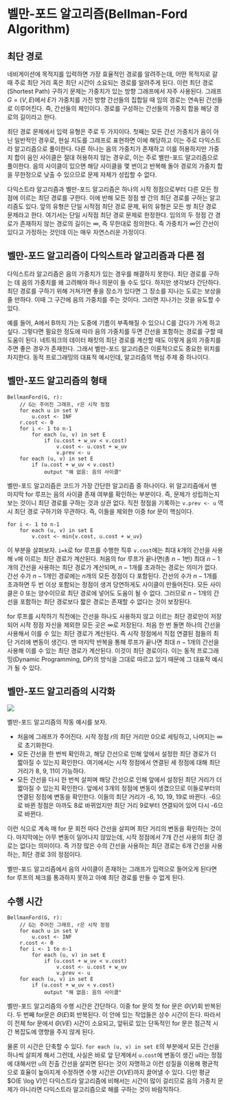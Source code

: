 # 벨만-포드 알고리즘(Bellman-Ford Algorithm)
## 최단 경로
네비게이션에 목적지를 입력하면 가장 효율적인 경로를 알려주는데, 어떤 목적지로 갈 때 주로 최단 거리 혹은 최단 시간이 소요되는 경로를 알려주게 된다. 이런 최단 경로(Shortest Path) 구하기 문제는 가중치가 있는 방향 그래프에서 자주 사용된다. 그래프 $G=(V, E)$에서 $E$가 가중치를 가진 방향 간선들의 집합일 때 임의 경로는 연속된 간선들로 이루어진다. 즉, 간선들의 체인이다. 경로를 구성하는 간선들의 가중치 합을 해당 경로의 길이라고 한다.

최단 경로 문제에서 입력 유형은 주로 두 가지이다. 첫째는 모든 간선 가중치가 음이 아닌 일반적인 경우로, 현실 지도를 그래프로 표현하면 이에 해당하고 이는 주로 다익스트라 알고리즘으로 풀이한다. 다른 하나는 음의 가중치가 존재하고 이를 허용하지만 가중치 합이 음인 사이클은 절대 허용하지 않는 경우로, 이는 주로 벨만-포드 알고리즘으로 풀이한다. 음의 사이클이 있으면 해당 사이클을 몇 번이고 반복해 돌아 경로의 가중치 합을 무한정으로 낮출 수 있으므로 문제 자체가 성립할 수 없다.

다익스트라 알고리즘과 벨만-포드 알고리즘은 하나의 시작 정점으로부터 다른 모든 정점에 이르는 최단 경로를 구한다. 이에 반해 모든 정점 쌍 간의 최단 경로를 구하는 알고리즘도 있다. 앞의 유형은 단일 시작점 최단 경로 문제, 뒤의 유형은 모든 쌍 최단 경로 문제라고 한다. 여기서는 단일 시작점 최단 경로 문제로 한정한다. 임의의 두 정점 간 경로가 존재하지 않는 경로의 길이는 $\infty$, 즉 무한대로 정의한다. 즉 가중치가 $\infty$인 간선이 있다고 가정하는 것인데 이는 매우 자연스러운 가정이다.

## 벨만-포드 알고리즘이 다익스트라 알고리즘과 다른 점
다익스트라 알고리즘은 음의 가중치가 있는 경우를 해결하지 못한다. 최단 경로를 구하는 데 음의 가중치를 왜 고려해야 하나 의문이 들 수도 있다. 하지만 생각보다 간단하다. 최단 경로를 구하기 위해 거쳐가면 좋을 장소가 있다면 그 장소를 지나는 도로는 보상을 줄 만하다. 이때 그 구간에 음의 가중치를 주는 것이다. 그러면 지나가는 것을 유도할 수 있다.

예를 들어, A에서 B까지 가는 도중에 기름이 부족해질 수 있으니 C를 갔다가 가게 하고 싶다. 그렇다면 필요한 정도에 따라 음의 가중치를 두면 간선을 포함하는 경로를 구할 때 도움이 된다. 네트워크의 데이터 패킷의 최단 경로를 계산할 때도 이렇게 음의 가중치를 주면 좋은 경우가 존재한다. 그래서 벨만-포드 알고리즘은 이론적으로도 중요한 위치를 차지한다. 동적 프로그래밍의 대표적 예시인데, 알고리즘의 핵심 주제 중 하나이다.

## 벨만-포드 알고리즘의 형태
```
BellmanFord(G, r):
    // G는 주어진 그래프, r은 시작 정점
    for each u in set V
        u.cost <- INF
    r.cost <- 0
    for i <- 1 to n-1
        for each (u, v) in set E
            if (u.cost + w_uv < v.cost)
                v.cost <- u.cost + w_uv
                v.prev <- u
    for each (u, v) in set E
        if (u.cost + w_uv < v.cost)
            output "해 없음: 음의 사이클"
```

벨만-포드 알고리즘은 코드가 가장 간단한 알고리즘 중 하나이다. 위 알고리즘에서 맨 마지막 for 루프는 음의 사이클 존재 여부를 확인하는 부분이다. 즉, 문제가 성립하는지 보는 것이니 최단 경로를 구하는 것과 상관 없다. 직전 정점을 기록하는 `v.prev <- u` 역시 최단 경로 구하기와 무관하다. 즉, 이들을 제외한 이중 for 문이 핵심이다.

```
for i <- 1 to n-1
    for each (u, v) in set E
        v.cost <- min{v.cost, u.cost + w_uv}
```

이 부분을 살펴보자. `i=k`로 for 루프를 수행한 직후 `v.cost`에는 최대 $k$개의 간선을 사용해 `v`에 이르는 최단 경로가 계산된다. 처음의 for 루프가 끝나면(총 $n-1$번) 최대 $n-1$개의 간선을 사용하는 최단 경로가 계산되며, $n-1$개를 초과하는 경로는 의미가 없다. 간선 수가 $n-1$개인 경로에는 $n$개의 모든 정점이 다 포함된다. 간선의 수가 $n-1$개를 초과하면 두 번 이상 포함되는 정점이 생겨 당연하게도 사이클이 만들어진다. 모든 사이클은 0 또는 양수이므로 최단 경로에 넣어도 도움이 될 수 없다. 그러므로 $n-1$개의 간선을 포함하는 최단 경로보다 짧은 경로는 존재할 수 없다는 것이 보장된다.

for 루프를 시작하기 직전에는 간선을 하나도 사용하지 않고 이르는 최단 경로만이 저장되어 시작 정점 자신을 제외한 모든 곳은 $\infty$로 저장된다. 처음 한 번 돌면 하나의 간선을 사용해서 이를 수 있는 최단 경로가 계산된다. 즉 시작 정점에서 직접 연결된 점들의 최단 거리에 변동이 생긴다. 맨 마지막 반복을 통해 루프가 끝나면 최대 $n-1$개의 간선을 사용해 이를 수 있는 최단 경로가 계산된다. 이것이 최단 경로이다. 이는 동적 프로그래밍(Dynamic Programming, DP)의 방식을 그대로 따르고 있기 때문에 그 대표적 예시가 될 수 있다.

## 벨만-포드 알고리즘의 시각화

![](https://velog.velcdn.com/images/aoi-aoba/post/ba46a42d-cf2c-48ad-b3cd-d9c3aac811aa/image.png)

벨만-포드 알고리즘의 작동 예시를 보자.
- 처음에 그래프가 주어진다. 시작 정점 $r$의 최단 거리만 0으로 세팅하고, 나머지는 $\infty$로 초기화한다.
- 모든 간선을 한 번씩 확인하고, 해당 간선으로 인해 앞에서 설정한 최단 경로가 더 짧아질 수 있는지 확인한다. 여기에서는 시작 정점에서 연결된 세 정점에 대해 최단 거리가 8, 9, 11이 가능하다.
- 모든 간선을 다시 한 번씩 살피며 해당 간선으로 인해 앞에서 설정된 최단 거리가 더 짧아질 수 있는지 확인한다. 앞에서 3개의 정점에 변동이 생겼으므로 이들로부터의 연결된 정점에 변동을 확인한다. 이들의 최단 거리가 -6, 10, 19, 19로 바뀐다. -6으로 바뀐 정점은 아까도 8로 바뀌었지만 최단 거리 9로부터 연결되어 있어 다시 -6으로 바뀐다.

이런 식으로 계속 매 for 문 회전 마다 간선을 살피며 최단 거리의 변동을 확인하는 것이다. 마지막에는 아무 변동이 일어나지 않았는데, 시작 정점에서 7개 간선 사용의 최단 경로는 없다는 의미이다. 즉 가장 많은 수의 간선을 사용하는 최단 경로는 6개 간선을 사용하는, 최단 경로 3의 정점이다.

벨만-포드 알고리즘에서 음의 사이클이 존재하는 그래프가 입력으로 들어오게 된다면 for 루프의 체크를 통과하지 못하고 아예 최단 경로를 만들 수 없게 된다.

## 수행 시간
```
BellmanFord(G, r):
    // G는 주어진 그래프, r은 시작 정점
    for each u in set V
        u.cost <- INF
    r.cost <- 0
    for i <- 1 to n-1
        for each (u, v) in set E
            if (u.cost + w_uv < v.cost)
                v.cost <- u.cost + w_uv
                v.prev <- u
    for each (u, v) in set E
        if (u.cost + w_uv < v.cost)
            output "해 없음: 음의 사이클"
```
벨만-포드 알고리즘의 수행 시간은 간단하다. 이중 for 문의 첫 for 문은 $\Theta(V)$회 반복된다. 두 번째 for문은 $\Theta(E)$회 반복된다. 이 안에 있는 작업들은 상수 시간이 든다. 따라서 이 전체 for 문에서 $\Theta(VE)$ 시간이 소요되고, 앞뒤로 있는 단독적인 for 문은 점근적 시간 복잡도에 영향을 주지 않게 된다.

물론 이 시간은 단축할 수 있다. `for each (u, v) in set E`의 부분에서 모든 간선을 하나씩 살피게 해서 그런데, 사실은 바로 앞 단계에서 `u.cost`에 변동이 생긴 `u`라는 정점에 대해서만 `u`의 진출 간선을 살피면 된다는 것이 자명하고 이런 성질을 이용해 평균적으로 효율이 높아지게 수정하면 수행 시간은 $O(VE)$까지 끌어낼 수 있다. 다만 평균 $O(E \log V)인 다익스트라 알고리즘에 비해서는 시간이 많이 걸리므로 음의 가중치 문제가 아니라면 다익스트라 알고리즘으로 해를 구하는 것이 바람직하다.